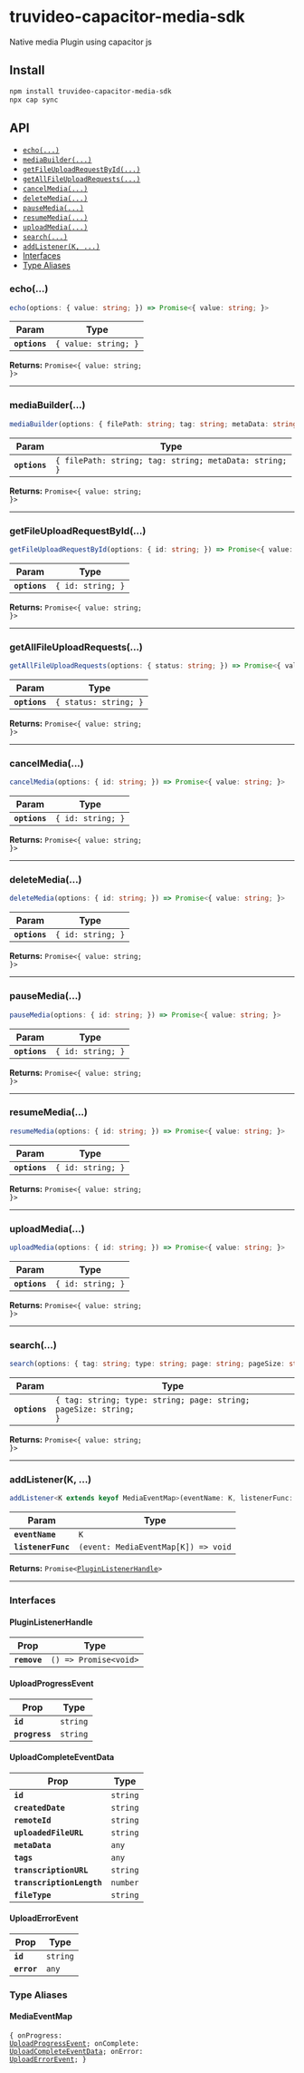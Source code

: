 # truvideo-capacitor-media-sdk

Native media Plugin using capacitor js

## Install

```bash
npm install truvideo-capacitor-media-sdk
npx cap sync
```

## API

<docgen-index>

* [`echo(...)`](#echo)
* [`mediaBuilder(...)`](#mediabuilder)
* [`getFileUploadRequestById(...)`](#getfileuploadrequestbyid)
* [`getAllFileUploadRequests(...)`](#getallfileuploadrequests)
* [`cancelMedia(...)`](#cancelmedia)
* [`deleteMedia(...)`](#deletemedia)
* [`pauseMedia(...)`](#pausemedia)
* [`resumeMedia(...)`](#resumemedia)
* [`uploadMedia(...)`](#uploadmedia)
* [`search(...)`](#search)
* [`addListener(K, ...)`](#addlistenerk-)
* [Interfaces](#interfaces)
* [Type Aliases](#type-aliases)

</docgen-index>

<docgen-api>
<!--Update the source file JSDoc comments and rerun docgen to update the docs below-->

### echo(...)

```typescript
echo(options: { value: string; }) => Promise<{ value: string; }>
```

| Param         | Type                            |
| ------------- | ------------------------------- |
| **`options`** | <code>{ value: string; }</code> |

**Returns:** <code>Promise&lt;{ value: string; }&gt;</code>

--------------------


### mediaBuilder(...)

```typescript
mediaBuilder(options: { filePath: string; tag: string; metaData: string; }) => Promise<{ value: string; }>
```

| Param         | Type                                                              |
| ------------- | ----------------------------------------------------------------- |
| **`options`** | <code>{ filePath: string; tag: string; metaData: string; }</code> |

**Returns:** <code>Promise&lt;{ value: string; }&gt;</code>

--------------------


### getFileUploadRequestById(...)

```typescript
getFileUploadRequestById(options: { id: string; }) => Promise<{ value: string; }>
```

| Param         | Type                         |
| ------------- | ---------------------------- |
| **`options`** | <code>{ id: string; }</code> |

**Returns:** <code>Promise&lt;{ value: string; }&gt;</code>

--------------------


### getAllFileUploadRequests(...)

```typescript
getAllFileUploadRequests(options: { status: string; }) => Promise<{ value: string; }>
```

| Param         | Type                             |
| ------------- | -------------------------------- |
| **`options`** | <code>{ status: string; }</code> |

**Returns:** <code>Promise&lt;{ value: string; }&gt;</code>

--------------------


### cancelMedia(...)

```typescript
cancelMedia(options: { id: string; }) => Promise<{ value: string; }>
```

| Param         | Type                         |
| ------------- | ---------------------------- |
| **`options`** | <code>{ id: string; }</code> |

**Returns:** <code>Promise&lt;{ value: string; }&gt;</code>

--------------------


### deleteMedia(...)

```typescript
deleteMedia(options: { id: string; }) => Promise<{ value: string; }>
```

| Param         | Type                         |
| ------------- | ---------------------------- |
| **`options`** | <code>{ id: string; }</code> |

**Returns:** <code>Promise&lt;{ value: string; }&gt;</code>

--------------------


### pauseMedia(...)

```typescript
pauseMedia(options: { id: string; }) => Promise<{ value: string; }>
```

| Param         | Type                         |
| ------------- | ---------------------------- |
| **`options`** | <code>{ id: string; }</code> |

**Returns:** <code>Promise&lt;{ value: string; }&gt;</code>

--------------------


### resumeMedia(...)

```typescript
resumeMedia(options: { id: string; }) => Promise<{ value: string; }>
```

| Param         | Type                         |
| ------------- | ---------------------------- |
| **`options`** | <code>{ id: string; }</code> |

**Returns:** <code>Promise&lt;{ value: string; }&gt;</code>

--------------------


### uploadMedia(...)

```typescript
uploadMedia(options: { id: string; }) => Promise<{ value: string; }>
```

| Param         | Type                         |
| ------------- | ---------------------------- |
| **`options`** | <code>{ id: string; }</code> |

**Returns:** <code>Promise&lt;{ value: string; }&gt;</code>

--------------------


### search(...)

```typescript
search(options: { tag: string; type: string; page: string; pageSize: string; }) => Promise<{ value: string; }>
```

| Param         | Type                                                                        |
| ------------- | --------------------------------------------------------------------------- |
| **`options`** | <code>{ tag: string; type: string; page: string; pageSize: string; }</code> |

**Returns:** <code>Promise&lt;{ value: string; }&gt;</code>

--------------------


### addListener(K, ...)

```typescript
addListener<K extends keyof MediaEventMap>(eventName: K, listenerFunc: (event: MediaEventMap[K]) => void) => Promise<PluginListenerHandle>
```

| Param              | Type                                              |
| ------------------ | ------------------------------------------------- |
| **`eventName`**    | <code>K</code>                                    |
| **`listenerFunc`** | <code>(event: MediaEventMap[K]) =&gt; void</code> |

**Returns:** <code>Promise&lt;<a href="#pluginlistenerhandle">PluginListenerHandle</a>&gt;</code>

--------------------


### Interfaces


#### PluginListenerHandle

| Prop         | Type                                      |
| ------------ | ----------------------------------------- |
| **`remove`** | <code>() =&gt; Promise&lt;void&gt;</code> |


#### UploadProgressEvent

| Prop           | Type                |
| -------------- | ------------------- |
| **`id`**       | <code>string</code> |
| **`progress`** | <code>string</code> |


#### UploadCompleteEventData

| Prop                      | Type                |
| ------------------------- | ------------------- |
| **`id`**                  | <code>string</code> |
| **`createdDate`**         | <code>string</code> |
| **`remoteId`**            | <code>string</code> |
| **`uploadedFileURL`**     | <code>string</code> |
| **`metaData`**            | <code>any</code>    |
| **`tags`**                | <code>any</code>    |
| **`transcriptionURL`**    | <code>string</code> |
| **`transcriptionLength`** | <code>number</code> |
| **`fileType`**            | <code>string</code> |


#### UploadErrorEvent

| Prop        | Type                |
| ----------- | ------------------- |
| **`id`**    | <code>string</code> |
| **`error`** | <code>any</code>    |


### Type Aliases


#### MediaEventMap

<code>{ onProgress: <a href="#uploadprogressevent">UploadProgressEvent</a>; onComplete: <a href="#uploadcompleteeventdata">UploadCompleteEventData</a>; onError: <a href="#uploaderrorevent">UploadErrorEvent</a>; }</code>

</docgen-api>
